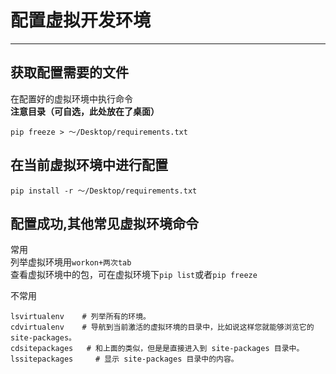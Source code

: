 # 配置虚拟开发环境

---

## 获取配置需要的文件

在配置好的虚拟环境中执行命令  
**注意目录（可自选，此处放在了桌面）**

```
pip freeze > ～/Desktop/requirements.txt
```

## 在当前虚拟环境中进行配置

```
pip install -r ～/Desktop/requirements.txt
```

## 配置成功,其他常见虚拟环境命令

常用  
列举虚拟环境用`workon+两次tab`  
查看虚拟环境中的包，可在虚拟环境下`pip list`或者`pip freeze`

不常用

```
lsvirtualenv    # 列举所有的环境。
cdvirtualenv    # 导航到当前激活的虚拟环境的目录中，比如说这样您就能够浏览它的 site-packages。
cdsitepackages   # 和上面的类似，但是是直接进入到 site-packages 目录中。
lssitepackages     # 显示 site-packages 目录中的内容。
```




